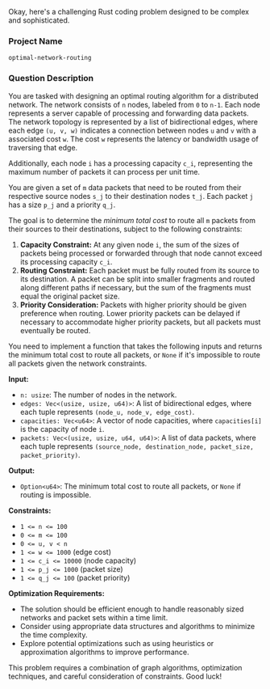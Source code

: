 Okay, here's a challenging Rust coding problem designed to be complex and sophisticated.

### Project Name

```
optimal-network-routing
```

### Question Description

You are tasked with designing an optimal routing algorithm for a distributed network. The network consists of `n` nodes, labeled from `0` to `n-1`.  Each node represents a server capable of processing and forwarding data packets.  The network topology is represented by a list of bidirectional edges, where each edge `(u, v, w)` indicates a connection between nodes `u` and `v` with a associated cost `w`. The cost `w` represents the latency or bandwidth usage of traversing that edge.

Additionally, each node `i` has a processing capacity `c_i`, representing the maximum number of packets it can process per unit time.

You are given a set of `m` data packets that need to be routed from their respective source nodes `s_j` to their destination nodes `t_j`. Each packet `j` has a size `p_j` and a priority `q_j`.

The goal is to determine the *minimum total cost* to route all `m` packets from their sources to their destinations, subject to the following constraints:

1.  **Capacity Constraint:** At any given node `i`, the sum of the sizes of packets being processed or forwarded through that node cannot exceed its processing capacity `c_i`.
2.  **Routing Constraint:** Each packet must be fully routed from its source to its destination.  A packet can be split into smaller fragments and routed along different paths if necessary, but the sum of the fragments must equal the original packet size.
3.  **Priority Consideration:** Packets with higher priority should be given preference when routing. Lower priority packets can be delayed if necessary to accommodate higher priority packets, but all packets must eventually be routed.

You need to implement a function that takes the following inputs and returns the minimum total cost to route all packets, or `None` if it's impossible to route all packets given the network constraints.

**Input:**

*   `n: usize`: The number of nodes in the network.
*   `edges: Vec<(usize, usize, u64)>`: A list of bidirectional edges, where each tuple represents `(node_u, node_v, edge_cost)`.
*   `capacities: Vec<u64>`: A vector of node capacities, where `capacities[i]` is the capacity of node `i`.
*   `packets: Vec<(usize, usize, u64, u64)>`: A list of data packets, where each tuple represents `(source_node, destination_node, packet_size, packet_priority)`.

**Output:**

*   `Option<u64>`: The minimum total cost to route all packets, or `None` if routing is impossible.

**Constraints:**

*   `1 <= n <= 100`
*   `0 <= m <= 100`
*   `0 <= u, v < n`
*   `1 <= w <= 1000` (edge cost)
*   `1 <= c_i <= 10000` (node capacity)
*   `1 <= p_j <= 1000` (packet size)
*   `1 <= q_j <= 100` (packet priority)

**Optimization Requirements:**

*   The solution should be efficient enough to handle reasonably sized networks and packet sets within a time limit.
*   Consider using appropriate data structures and algorithms to minimize the time complexity.
*   Explore potential optimizations such as using heuristics or approximation algorithms to improve performance.

This problem requires a combination of graph algorithms, optimization techniques, and careful consideration of constraints. Good luck!
